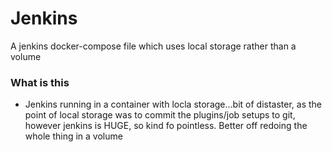 # Jenkins #

A jenkins docker-compose file which uses local storage rather than a volume

### What is this ###

* Jenkins running in a container with locla storage...bit of distaster, as the point of local storage was to commit the plugins/job setups to git, however jenkins is HUGE, so kind fo pointless. Better off redoing the whole thing in a volume


